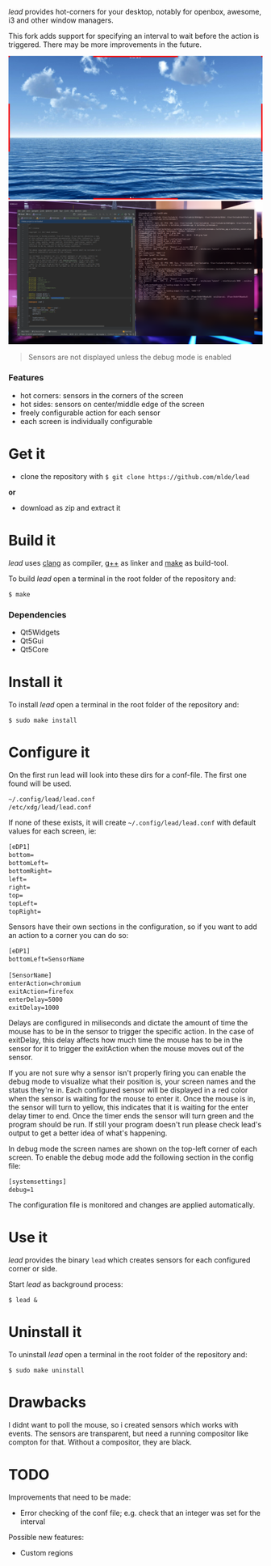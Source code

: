 *lead* provides hot-corners for your desktop, notably for openbox, awesome, i3 and other window managers.

This fork adds support for specifying an interval to wait before the action is triggered. There may be more improvements in the future.

![Screenshot of lead](https://github.com/almamu/lead/blob/master/screenshots/screenshot1.png)
![Screenshot of lead](https://github.com/almamu/lead/blob/master/screenshots/screenshot2.png)
> Sensors are not displayed unless the debug mode is enabled


### Features
- hot corners: sensors in the corners of the screen
- hot sides: sensors on center/middle edge of the screen
- freely configurable action for each sensor
- each screen is individually configurable


# Get it

- clone the repository with `$ git clone https://github.com/mlde/lead`

**or**

- download as zip and extract it


# Build it

*lead* uses [clang](http://clang.llvm.org/) as compiler, [g++](https://gcc.gnu.org/) as linker and [make](https://www.gnu.org/software/make/) as build-tool. 

To build *lead* open a terminal in the root folder of the repository and:

    $ make

### Dependencies
- Qt5Widgets 
- Qt5Gui 
- Qt5Core


# Install it

To install *lead* open a terminal in the root folder of the repository and:

    $ sudo make install


# Configure it

On the first run lead will look into these dirs for a conf-file. The first one found will be used.

    ~/.config/lead/lead.conf
    /etc/xdg/lead/lead.conf

If none of these exists, it will create `~/.config/lead/lead.conf` with default values for each screen, ie:

    [eDP1]
    bottom=
    bottomLeft=
    bottomRight=
    left=
    right=
    top=
    topLeft=
    topRight=

Sensors have their own sections in the configuration, so if you want to add an action to a corner you can do so:

    [eDP1]
    bottomLeft=SensorName

    [SensorName]
    enterAction=chromium
    exitAction=firefox
    enterDelay=5000
    exitDelay=1000

Delays are configured in miliseconds and dictate the amount of time the mouse has to be in the sensor to trigger the specific action.
In the case of exitDelay, this delay affects how much time the mouse has to be in the sensor for it to trigger the exitAction when the mouse moves out of the sensor.

If you are not sure why a sensor isn't properly firing you can enable the debug mode to visualize what their position is, your screen names and the status they're in.
Each configured sensor will be displayed in a red color when the sensor is waiting for the mouse to enter it.
Once the mouse is in, the sensor will turn to yellow, this indicates that it is waiting for the enter delay timer to end. Once the timer ends the sensor will turn green and the program should be run.
If still your program doesn't run please check lead's output to get a better idea of what's happening.

In debug mode the screen names are shown on the top-left corner of each screen.
To enable the debug mode add the following section in the config file:

    [systemsettings]
    debug=1

The configuration file is monitored and changes are applied automatically.


# Use it

*lead* provides the binary `lead` which creates sensors for each configured corner or side.

Start *lead* as background process:

    $ lead &

# Uninstall it

To uninstall *lead* open a terminal in the root folder of the repository and:

    $ sudo make uninstall

# Drawbacks

I didnt want to poll the mouse, so i created sensors which works with events. The sensors are transparent, but need a running compositor like compton for that. Without a compositor, they are black.

# TODO

Improvements that need to be made:

- Error checking of the conf file; e.g. check that an integer was set for the interval

Possible new features:

- Custom regions
